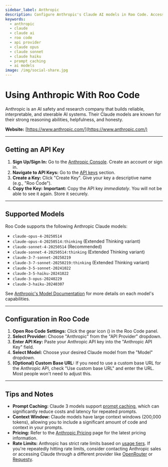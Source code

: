 ```yaml
---
sidebar_label: Anthropic
description: Configure Anthropic's Claude AI models in Roo Code. Access Claude Opus, Sonnet, and Haiku models with prompt caching and large context windows.
keywords:
  - anthropic
  - claude
  - claude ai
  - roo code
  - api provider
  - claude opus
  - claude sonnet
  - claude haiku
  - prompt caching
  - ai models
image: /img/social-share.jpg
---
```


# Using Anthropic With Roo Code

Anthropic is an AI safety and research company that builds reliable, interpretable, and steerable AI systems.  Their Claude models are known for their strong reasoning abilities, helpfulness, and honesty.

**Website:** [https://www.anthropic.com/](https://www.anthropic.com/)

---

## Getting an API Key

1.  **Sign Up/Sign In:** Go to the [Anthropic Console](https://console.anthropic.com/). Create an account or sign in.
2.  **Navigate to API Keys:**  Go to the [API keys](https://console.anthropic.com/settings/keys) section.
3.  **Create a Key:** Click "Create Key". Give your key a descriptive name (e.g., "Roo Code").
4.  **Copy the Key:**  **Important:** Copy the API key *immediately*.  You will not be able to see it again.  Store it securely.

---

## Supported Models

Roo Code supports the following Anthropic Claude models:

*   `claude-opus-4-20250514`
*   `claude-opus-4-20250514:thinking` (Extended Thinking variant)
*   `claude-sonnet-4-20250514` (Recommended)
*   `claude-sonnet-4-20250514:thinking` (Extended Thinking variant)
*   `claude-3-7-sonnet-20250219`
*   `claude-3-7-sonnet-20250219:thinking` (Extended Thinking variant)
*   `claude-3-5-sonnet-20241022`
*   `claude-3-5-haiku-20241022`
*   `claude-3-opus-20240229`
*   `claude-3-haiku-20240307`

See [Anthropic's Model Documentation](https://docs.anthropic.com/en/docs/about-claude/models) for more details on each model's capabilities.

---

## Configuration in Roo Code

1.  **Open Roo Code Settings:** Click the gear icon (<Codicon name="gear" />) in the Roo Code panel.
2.  **Select Provider:** Choose "Anthropic" from the "API Provider" dropdown.
3.  **Enter API Key:** Paste your Anthropic API key into the "Anthropic API Key" field.
4.  **Select Model:** Choose your desired Claude model from the "Model" dropdown.
5.  **(Optional) Custom Base URL:** If you need to use a custom base URL for the Anthropic API, check "Use custom base URL" and enter the URL. Most people won't need to adjust this.

---

## Tips and Notes

*   **Prompt Caching:** Claude 3 models support [prompt caching](https://docs.anthropic.com/en/docs/build-with-claude/prompt-caching), which can significantly reduce costs and latency for repeated prompts.
*   **Context Window:** Claude models have large context windows (200,000 tokens), allowing you to include a significant amount of code and context in your prompts.
*   **Pricing:** Refer to the [Anthropic Pricing](https://www.anthropic.com/pricing) page for the latest pricing information.
*   **Rate Limits:** Anthropic has strict rate limits based on [usage tiers](https://docs.anthropic.com/en/api/rate-limits#requirements-to-advance-tier). If you're repeatedly hitting rate limits, consider contacting Anthropic sales or accessing Claude through a different provider like [OpenRouter](/providers/openrouter) or [Requesty](/providers/requesty).
